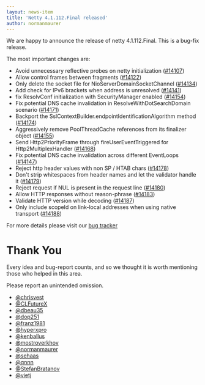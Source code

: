 ```yaml
---
layout: news-item
title: 'Netty 4.1.112.Final released'
author: normanmaurer
---
```


We are happy to announce the release of netty 4.1.112.Final. This is a bug-fix release.


The most important changes are:

* Avoid unnecessary reflective probes on netty initialization ([#14107](https://github.com/netty/netty/pull/14107))
* Allow control frames between fragments ([#14122](https://github.com/netty/netty/pull/14122))
* Only delete the socket file for NioServerDomainSocketChannel ([#14134](https://github.com/netty/netty/pull/14134))
* Add check for IPv6 brackets when address is unresolved ([#14141](https://github.com/netty/netty/pull/14141))
* fix ResolvConf initialization with SecurityManager enabled ([#14154](https://github.com/netty/netty/pull/14154))
* Fix potential DNS cache invalidation in ResolveWithDotSearchDomain scenario ([#14171](https://github.com/netty/netty/pull/14171))
* Backport the SslContextBuilder.endpointIdentificationAlgorithm method ([#14174](https://github.com/netty/netty/pull/14174))
* Aggressively remove PoolThreadCache references from its finalizer object ([#14155](https://github.com/netty/netty/pull/14155))
* Send Http2PriorityFrame through fireUserEventTriggered for Http2MultiplexHandler ([#14168](https://github.com/netty/netty/pull/14168))
* Fix potential DNS cache invalidation across different EventLoops ([#14147](https://github.com/netty/netty/pull/14147))
* Reject http header values with non SP / HTAB chars ([#14178](https://github.com/netty/netty/pull/14178))
* Don't strip whitespaces from header names and let the validator handle it ([#14179](https://github.com/netty/netty/pull/14179))
* Reject request if NUL is present in the request line ([#14180](https://github.com/netty/netty/pull/14180))
* Allow HTTP responses without reason-phrase ([#14183](https://github.com/netty/netty/pull/14183))
* Validate HTTP version while decoding ([#14187](https://github.com/netty/netty/pull/14187))
* Only include scopeId on link-local addresses when using native transport ([#14188](https://github.com/netty/netty/pull/14188))

For more details please visit our [bug tracker](https://github.com/netty/netty/milestone/293?closed=1)

# Thank You

Every idea and bug-report counts, and so we thought it is worth mentioning those who helped in this area.

Please report an unintended omission.

* [@chrisvest](https://github.com/chrisvest)
* [@CLFutureX](https://github.com/CLFutureX)
* [@dbeau35](https://github.com/dbeau35)
* [@dop251](https://github.com/dop251)
* [@franz1981](https://github.com/franz1981)
* [@hyperxpro](https://github.com/hyperxpro)
* [@kenballus](https://github.com/kenballus)
* [@mostroverkhov](https://github.com/mostroverkhov)
* [@normanmaurer](https://github.com/normanmaurer)
* [@sehaas](https://github.com/sehaas) 
* [@qnnn](https://github.com/qnnn)
* [@StefanBratanov](https://github.com/StefanBratanov)
* [@vietj](https://github.com/vietj)


